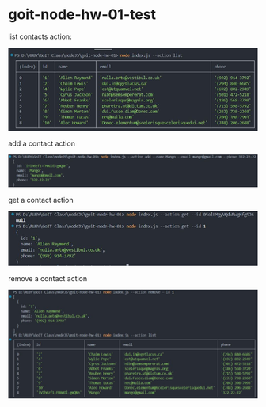 # goit-node-hw-01-test
<p>list contacts action:</p>
<img src="images\list_action.JPG">

<p>add a contact action</p>
<img src="images\add_action.JPG">

<p>get a contact action</p>
<img src="images\get_action.JPG">

<p>remove a contact action</p>
<img src="images\remove_action.JPG">
